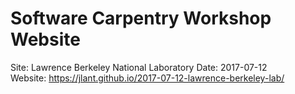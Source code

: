 # Software Carpentry Workshop Website

Site: Lawrence Berkeley National Laboratory
Date: 2017-07-12  
Website: https://jlant.github.io/2017-07-12-lawrence-berkeley-lab/
